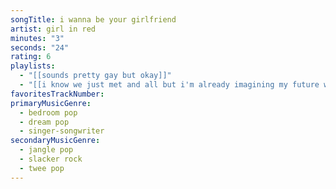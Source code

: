 ```yaml
---
songTitle: i wanna be your girlfriend
artist: girl in red
minutes: "3"
seconds: "24"
rating: 6
playlists:
  - "[[sounds pretty gay but okay]]"
  - "[[i know we just met and all but i'm already imagining my future with you]]"
favoritesTrackNumber:
primaryMusicGenre:
  - bedroom pop
  - dream pop
  - singer-songwriter
secondaryMusicGenre:
  - jangle pop
  - slacker rock
  - twee pop
---
```


